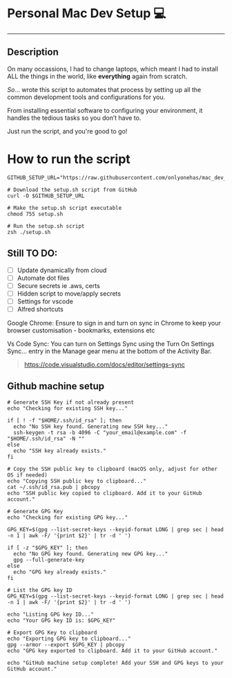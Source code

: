 # Personal Mac Dev Setup 💻

---

## Description

On many occassions, I had to change laptops, which meant I had to install ALL the things in the world, 
like **everything** again from scratch.

_So_... wrote this script to automates that process by setting up all the common development tools and configurations for you. 

From installing essential software to configuring your environment, it handles the tedious tasks so you don’t have to. 

Just run the script, and you're good to go!


# How to run the script

```
GITHUB_SETUP_URL="https://raw.githubusercontent.com/onlyonehas/mac_dev_setup/main/setup.sh"

# Download the setup.sh script from GitHub
curl -O $GITHUB_SETUP_URL

# Make the setup.sh script executable
chmod 755 setup.sh

# Run the setup.sh script
zsh ./setup.sh

```

## Still TO DO:
- [ ] Update dynamically from cloud 
- [ ] Automate dot files
- [ ] Secure secrets ie .aws, certs
- [ ] Hidden script to move/apply secrets
- [ ] Settings for vscode
- [ ] Alfred shortcuts 

Google Chrome:
Ensure to sign in and turn on sync in Chrome
to keep your browser customisation - bookmarks, extensions etc

Vs Code Sync:
You can turn on Settings Sync using the Turn On Settings Sync... entry in the Manage gear menu at the bottom of the Activity Bar.

> https://code.visualstudio.com/docs/editor/settings-sync


## Github machine setup
```
# Generate SSH Key if not already present
echo "Checking for existing SSH key..."

if [ ! -f "$HOME/.ssh/id_rsa" ]; then
  echo "No SSH key found. Generating new SSH key..."
  ssh-keygen -t rsa -b 4096 -C "your_email@example.com" -f "$HOME/.ssh/id_rsa" -N ""
else
  echo "SSH key already exists."
fi

# Copy the SSH public key to clipboard (macOS only, adjust for other OS if needed)
echo "Copying SSH public key to clipboard..."
cat ~/.ssh/id_rsa.pub | pbcopy
echo "SSH public key copied to clipboard. Add it to your GitHub account."

# Generate GPG Key
echo "Checking for existing GPG key..."

GPG_KEY=$(gpg --list-secret-keys --keyid-format LONG | grep sec | head -n 1 | awk -F/ '{print $2}' | tr -d ' ')

if [ -z "$GPG_KEY" ]; then
  echo "No GPG key found. Generating new GPG key..."
  gpg --full-generate-key
else
  echo "GPG key already exists."
fi

# List the GPG key ID
GPG_KEY=$(gpg --list-secret-keys --keyid-format LONG | grep sec | head -n 1 | awk -F/ '{print $2}' | tr -d ' ')

echo "Listing GPG key ID..."
echo "Your GPG key ID is: $GPG_KEY"

# Export GPG Key to clipboard
echo "Exporting GPG key to clipboard..."
gpg --armor --export $GPG_KEY | pbcopy
echo "GPG key exported to clipboard. Add it to your GitHub account."

echo "GitHub machine setup complete! Add your SSH and GPG keys to your GitHub account."
```
